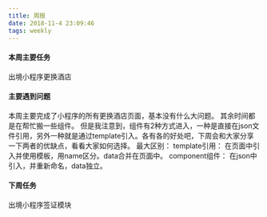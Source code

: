 ```yaml
---
title: 周报
date: 2018-11-4 23:09:46
tags: weekly
---
```


#### 本周主要任务

出境小程序更换酒店

#### 主要遇到问题

本周主要完成了小程序的所有更换酒店页面，基本没有什么大问题。
其余时间都是在帮忙搬一些组件。
但是我注意到，组件有2种方式进入，一种是直接在json文件引用，另外一种就是通过template引入。各有各的好处吧，下周会和大家分享一下两者的优缺点，看看大家如何选择。
最大区别：
template引用：
在页面中引入并使用模板，用name区分。data合并在页面中。
component组件：
在json中引入，并重新命名，data独立。

#### 下周任务

出境小程序签证模块
